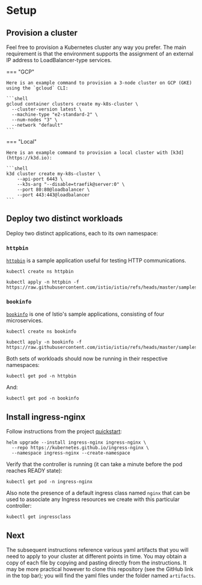 # Setup

## Provision a cluster

Feel free to provision a Kubernetes cluster any way you prefer.
The main requirement is that the environment supports the assignment of an external IP address to LoadBalancer-type services.

=== "GCP"

    Here is an example command to provision a 3-node cluster on GCP (GKE) using the `gcloud` CLI:

    ```shell
    gcloud container clusters create my-k8s-cluster \
      --cluster-version latest \
      --machine-type "e2-standard-2" \
      --num-nodes "3" \
      --network "default"
    ```

=== "Local"

    Here is an example command to provision a local cluster with [k3d](https://k3d.io):

    ```shell
    k3d cluster create my-k8s-cluster \
        --api-port 6443 \
        --k3s-arg "--disable=traefik@server:0" \
        --port 80:80@loadbalancer \
        --port 443:443@loadbalancer
    ```

## Deploy two distinct workloads

Deploy two distinct applications, each to its own namespace:

### `httpbin`

[`httpbin`](httpbin.org) is a sample application useful for testing HTTP communications.

```shell
kubectl create ns httpbin
```

```shell
kubectl apply -n httpbin -f https://raw.githubusercontent.com/istio/istio/refs/heads/master/samples/httpbin/httpbin.yaml
```

### `bookinfo`

[`bookinfo`](https://istio.io/latest/docs/examples/bookinfo/) is one of Istio's sample applications, consisting of four microservices.

```shell
kubectl create ns bookinfo
```

```shell
kubectl apply -n bookinfo -f https://raw.githubusercontent.com/istio/istio/refs/heads/master/samples/bookinfo/platform/kube/bookinfo.yaml
```

Both sets of workloads should now be running in their respective namespaces:

```shell
kubectl get pod -n httpbin
```

And:

```shell
kubectl get pod -n bookinfo
```

## Install ingress-nginx

Follow instructions from the project [quickstart](https://kubernetes.github.io/ingress-nginx/deploy/#quick-start):

```shell
helm upgrade --install ingress-nginx ingress-nginx \
  --repo https://kubernetes.github.io/ingress-nginx \
  --namespace ingress-nginx --create-namespace
```

Verify that the controller is running (it can take a minute before the pod reaches READY state):

```shell
kubectl get pod -n ingress-nginx
```

Also note the presence of a default ingress class named `nginx` that can be used to associate any Ingress resources we create with this particular controller:

```shell
kubectl get ingressclass
```

## Next

The subsequent instructions reference various yaml artifacts that you will need to apply to your cluster at different points in time.
You may obtain a copy of each file by copying and pasting directly from the instructions.
It may be more practical however to clone this repository (see the GitHub link in the top bar);
you will find the yaml files under the folder named `artifacts`.